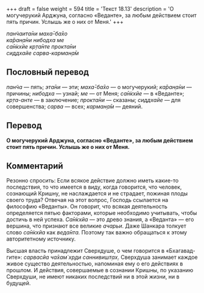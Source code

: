 +++
draft = false
weight = 594
title = 'Текст 18.13'
description = 'О могучерукий Арджуна, согласно «Веданте», за любым действием стоит пять причин. Услышь же о них от Меня.'
+++

_пан̃чаита̄ни маха̄-ба̄хо  
ка̄ран̣а̄ни нибодха ме  
са̄н̇кхйе кр̣та̄нте прокта̄ни  
сиддхайе сарва-карман̣а̄м_

## Пословный перевод

_пан̃ча_ — пять; _эта̄ни_ — эти; _маха̄_\-_ба̄хо_ — о могучерукий; _ка̄ран̣а̄ни_ — причины; _нибодха_ — узнай; _ме_ — от Меня; _са̄н̇кхйе_ — в «Веданте»; _кр̣та_\-_анте_ — в заключение; _прокта̄ни_ — сказаны; _сиддхайе_ — для совершенства; _сарва_ — всех; _карман̣а̄м_ — деяний.

## Перевод

**О могучерукий Арджуна, согласно «Веданте», за любым действием стоит пять причин. Услышь же о них от Меня.**

## Комментарий

Резонно спросить: Если всякое действие должно иметь какие-то последствия, то что имеется в виду, когда говорится, что человек, сознающий Кришну, не наслаждается и не страдает, пожиная плоды своего труда? Отвечая на этот вопрос, Господь ссылается на философию «Веданты». Он говорит, что всякая деятельность определяется пятью факторами, которые необходимо учитывать, чтобы достичь в ней успеха. _Са̄н̇кхйа_ — это древо знания, а «Веданта» — его вершина, что признают все великие _ачарьи_. Даже Шанкара толкует слово _са̄н̇кхйа_ как _веда̄нта._ Поэтому так важно обращаться к этому авторитетному источнику.

Высшая власть принадлежит Сверхдуше, о чем говорится в «Бхагавад-гите»: _сарвасйа ча̄хам̇ хр̣ди саннивишт̣ах̣_. Сверхдуша занимает каждое живое существо деятельностью, напоминая ему о его действиях в прошлом. И действия, совершаемые в сознании Кришны, по указанию Сверхдуши, не имеют никаких последствий ни в этой жизни, ни в будущей.
